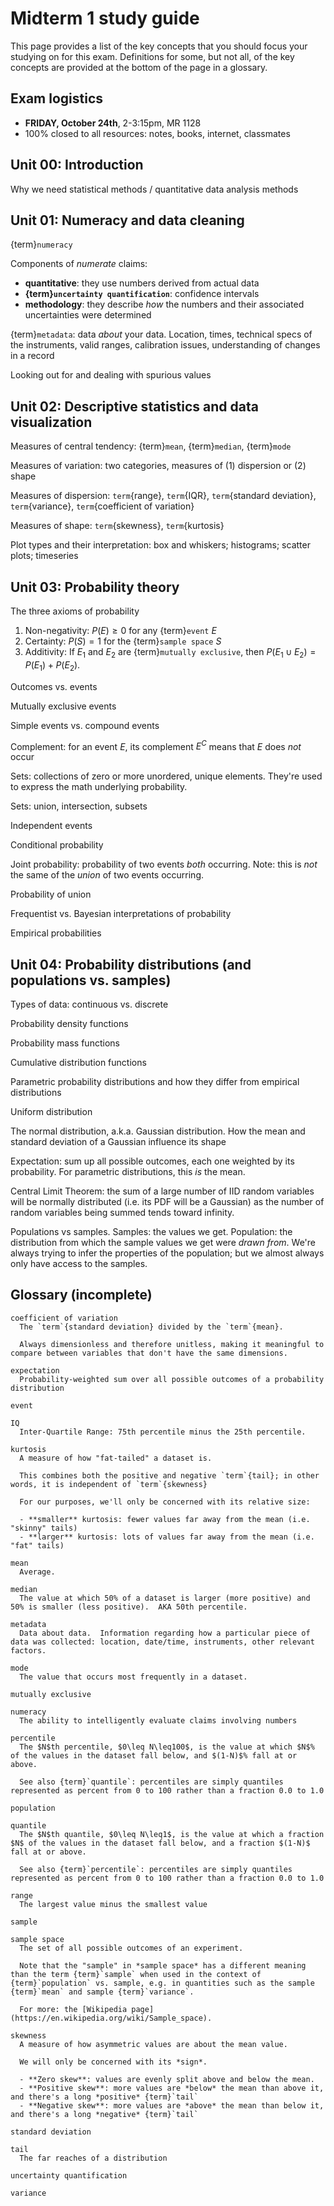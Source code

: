 # Midterm 1 study guide
This page provides a list of the key concepts that you should focus your studying on for this exam.  Definitions for some, but not all, of the key concepts are provided at the bottom of the page in a glossary.

## Exam logistics

- **FRIDAY, October 24th**, 2-3:15pm, MR 1128
- 100% closed to all resources: notes, books, internet, classmates
<!-- - *unlabeled* list of key equations will be provided -->
<!-- - Mostly multiple choice; one or more short answer -->
<!-- - Roughly same length as midterm -->

## Unit 00: Introduction

<!-- {term}`inverse square law`: dependence of stellar radiation, in $\text{W m}^{-2}$, on a star’s luminosity and orbital distance -->

Why we need statistical methods / quantitative data analysis methods

## Unit 01: Numeracy and data cleaning

{term}`numeracy`

Components of *numerate* claims:

- **quantitative**: they use numbers derived from actual data
- **{term}`uncertainty quantification`**: confidence intervals
- **methodology**: they describe *how* the numbers and their associated uncertainties were determined

{term}`metadata`: data *about* your data.  Location, times, technical specs of the instruments, valid ranges, calibration issues, understanding of changes in a record

Looking out for and dealing with spurious values

## Unit 02: Descriptive statistics and data visualization

Measures of central tendency: {term}`mean`, {term}`median`, {term}`mode`

Measures of variation: two categories, measures of (1) dispersion or (2) shape

Measures of dispersion: `term`{range}, `term`{IQR}, `term`{standard deviation}, `term`{variance}, `term`{coefficient of variation}

Measures of shape: `term`{skewness}, `term`{kurtosis}

Plot types and their interpretation: box and whiskers; histograms; scatter plots; timeseries

## Unit 03: Probability theory

The three axioms of probability

1. Non-negativity: $P(E)\geq0$ for any {term}`event` $E$
2. Certainty: $P(S)=1$ for the {term}`sample space` $S$
3. Additivity: If $E_1$ and $E_2$ are {term}`mutually exclusive`, then $P(E_1\cup E_2)=P(E_1)+P(E_2)$.

Outcomes vs. events

Mutually exclusive events

Simple events vs. compound events

Complement: for an event $E$, its complement $E^C$ means that $E$ does *not* occur

Sets: collections of zero or more unordered, unique elements.  They're used to express the math underlying probability.

Sets: union, intersection, subsets

Independent events

Conditional probability

Joint probability: probability of two events *both* occurring.  Note: this is *not* the same of the *union* of two events occurring.

Probability of union

Frequentist vs. Bayesian interpretations of probability

Empirical probabilities

## Unit 04: Probability distributions (and populations vs. samples)

Types of data: continuous vs. discrete

Probability density functions

Probability mass functions

Cumulative distribution functions

Parametric probability distributions and how they differ from empirical distributions

Uniform distribution

The normal distribution, a.k.a. Gaussian distribution.  How the mean and standard deviation of a Gaussian influence its shape

Expectation: sum up all possible outcomes, each one weighted by its probability.  For parametric distributions, this *is* the mean.

Central Limit Theorem: the sum of a large number of IID random variables will be normally distributed (i.e. its PDF will be a Gaussian) as the number of random variables being summed tends toward infinity.  

Populations vs samples.  Samples: the values we get.  Population: the distribution from which the sample values we get were *drawn from*.  We're always trying to infer the properties of the population; but we almost always only have access to the samples.

## Glossary (incomplete)
```{glossary}
coefficient of variation
  The `term`{standard deviation} divided by the `term`{mean}.
  
  Always dimensionless and therefore unitless, making it meaningful to compare between variables that don't have the same dimensions.

expectation
  Probability-weighted sum over all possible outcomes of a probability distribution

event

IQ 
  Inter-Quartile Range: 75th percentile minus the 25th percentile.

kurtosis
  A measure of how "fat-tailed" a dataset is.
  
  This combines both the positive and negative `term`{tail}; in other words, it is independent of `term`{skewness}
  
  For our purposes, we'll only be concerned with its relative size:
  
  - **smaller** kurtosis: fewer values far away from the mean (i.e. "skinny" tails)
  - **larger** kurtosis: lots of values far away from the mean (i.e. "fat" tails)

mean
  Average.

median
  The value at which 50% of a dataset is larger (more positive) and 50% is smaller (less positive).  AKA 50th percentile.

metadata
  Data about data.  Information regarding how a particular piece of data was collected: location, date/time, instruments, other relevant factors.

mode
  The value that occurs most frequently in a dataset.

mutually exclusive

numeracy
  The ability to intelligently evaluate claims involving numbers

percentile
  The $N$th percentile, $0\leq N\leq100$, is the value at which $N$% of the values in the dataset fall below, and $(1-N)$% fall at or above.
  
  See also {term}`quantile`: percentiles are simply quantiles represented as percent from 0 to 100 rather than a fraction 0.0 to 1.0

population

quantile
  The $N$th quantile, $0\leq N\leq1$, is the value at which a fraction $N$ of the values in the dataset fall below, and a fraction $(1-N)$ fall at or above.

  See also {term}`percentile`: percentiles are simply quantiles represented as percent from 0 to 100 rather than a fraction 0.0 to 1.0
  
range
  The largest value minus the smallest value
  
sample

sample space
  The set of all possible outcomes of an experiment.
  
  Note that the "sample" in *sample space* has a different meaning than the term {term}`sample` when used in the context of {term}`population` vs. sample, e.g. in quantities such as the sample {term}`mean` and sample {term}`variance`.

  For more: the [Wikipedia page](https://en.wikipedia.org/wiki/Sample_space).

skewness
  A measure of how asymmetric values are about the mean value.
  
  We will only be concerned with its *sign*.
  
  - **Zero skew**: values are evenly split above and below the mean.
  - **Positive skew**: more values are *below* the mean than above it, and there's a long *positive* {term}`tail`
  - **Negative skew**: more values are *above* the mean than below it, and there's a long *negative* {term}`tail`

standard deviation

tail
  The far reaches of a distribution

uncertainty quantification

variance
```
